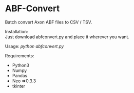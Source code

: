# ABF-Convert
Batch convert Axon ABF files to CSV / TSV.

Installation:
<br>  Just download abfconvert.py and place it wherever you want.

Usage:
_python abfconvert.py_
  
  
Requirements:
  - Python3
  - Numpy
  - Pandas
  - Neo =>0.3.3
  - tkinter
